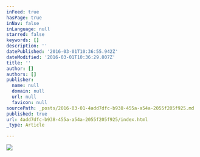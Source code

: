 ```yaml
---
inFeed: true
hasPage: true
inNav: false
inLanguage: null
starred: false
keywords: []
description: ''
datePublished: '2016-03-01T10:36:55.942Z'
dateModified: '2016-03-01T10:36:29.807Z'
title: ''
author: []
authors: []
publisher:
  name: null
  domain: null
  url: null
  favicon: null
sourcePath: _posts/2016-03-01-4add7dfc-b938-455a-a54a-2055f205f925.md
published: true
url: 4add7dfc-b938-455a-a54a-2055f205f925/index.html
_type: Article

---
```

![](https://the-grid-user-content.s3-us-west-2.amazonaws.com/53641c18-9b93-426c-8346-701bcb1e770f.JPG)